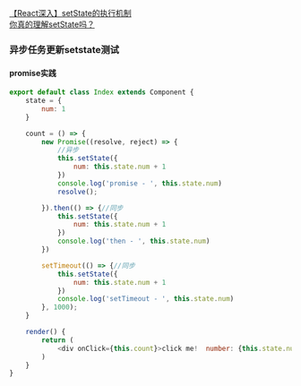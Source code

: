 [【React深入】setState的执行机制](https://juejin.cn/post/6844903781813993486)  
[你真的理解setState吗？](https://juejin.cn/post/6844903636749778958)

### 异步任务更新setstate测试


#### promise实践

```javascript
export default class Index extends Component {
    state = {
        num: 1
    }

    count = () => {
        new Promise((resolve, reject) => {
            //异步
            this.setState({
                num: this.state.num + 1
            })
            console.log('promise - ', this.state.num)
            resolve();

        }).then(() => {//同步
            this.setState({
                num: this.state.num + 1
            })
            console.log('then - ', this.state.num)
        })

        setTimeout(() => {//同步
            this.setState({
                num: this.state.num + 1
            })
            console.log('setTimeout - ', this.state.num)
        }, 1000);
    }

    render() {
        return (
            <div onClick={this.count}>click me!  number: {this.state.num}</div>
        )
    }
}


```